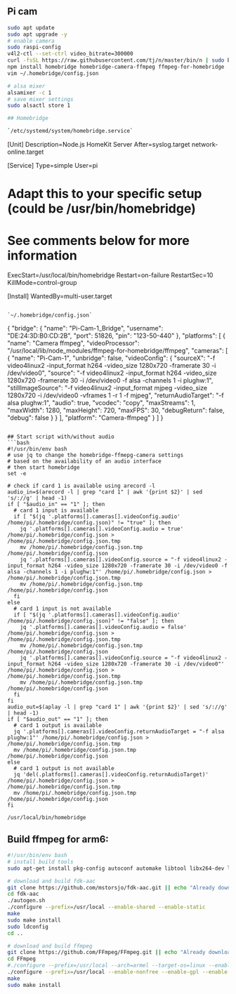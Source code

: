 ## Pi cam

```bash
sudo apt update
sudo apt upgrade -y
# enable camera
sudo raspi-config
v4l2-ctl --set-ctrl video_bitrate=300000
curl -fsSL https://raw.githubusercontent.com/tj/n/master/bin/n | sudo bash -s lts
npm install homebridge homebridge-camera-ffmpeg ffmpeg-for-homebridge
vim ~/.homebridge/config.json
```

```bash
# alsa mixer
alsamixer -c 1
# save mixer settings
sudo alsactl store 1

## Homebridge

`/etc/systemd/system/homebridge.service`

```
[Unit]
Description=Node.js HomeKit Server 
After=syslog.target network-online.target

[Service]
Type=simple
User=pi
# Adapt this to your specific setup (could be /usr/bin/homebridge)
# See comments below for more information
ExecStart=/usr/local/bin/homebridge
Restart=on-failure
RestartSec=10
KillMode=control-group

[Install]
WantedBy=multi-user.target
```

`~/.homebridge/config.json`

```
{
  "bridge": {
    "name": "Pi-Cam-1_Bridge",
    "username": "DE:24:3D:B0:CD:2B",
    "port": 51826,
    "pin": "123-50-440"
  },
  "platforms": [
    {
      "name": "Camera ffmpeg",
      "videoProcessor": "/usr/local/lib/node_modules/ffmpeg-for-homebridge/ffmpeg",
      "cameras": [
        {
          "name": "Pi-Cam-1",
          "unbridge": false,
          "videoConfig": {
            "sourceX": "-f video4linux2 -input_format h264 -video_size 1280x720 -framerate 30 -i /dev/video0",
            "source": "-f video4linux2 -input_format h264 -video_size 1280x720 -framerate 30 -i /dev/video0 -f alsa -channels 1 -i plughw:1",
            "stillImageSource": "-f video4linux2 -input_format mjpeg -video_size 1280x720 -i /dev/video0 -vframes 1 -r 1 -f mjpeg",
            "returnAudioTarget": "-f alsa plughw:1",
            "audio": true,
            "vcodec": "copy",
            "maxStreams": 1,
            "maxWidth": 1280,
            "maxHeight": 720,
            "maxFPS": 30,
            "debugReturn": false,
            "debug": false
          }
        }
      ],
      "platform": "Camera-ffmpeg"
    }
  ]
}
```

## Start script with/without audio
```bash
#!/usr/bin/env bash
# use jq to change the homebridge-ffmepg-camera settings
# based on the availability of an audio interface
# then start homebridge
set -e

# check if card 1 is available using arecord -l
audio_in=$(arecord -l | grep "card 1" | awk '{print $2}' | sed 's/://g' | head -1)
if [ "$audio_in" == "1" ]; then
  # card 1 input is available
  if [ "$(jq '.platforms[].cameras[].videoConfig.audio' /home/pi/.homebridge/config.json)" != "true" ]; then
    jq '.platforms[].cameras[].videoConfig.audio = true' /home/pi/.homebridge/config.json > /home/pi/.homebridge/config.json.tmp
    mv /home/pi/.homebridge/config.json.tmp /home/pi/.homebridge/config.json
    jq '.platforms[].cameras[].videoConfig.source = "-f video4linux2 -input_format h264 -video_size 1280x720 -framerate 30 -i /dev/video0 -f alsa -channels 1 -i plughw:1"' /home/pi/.homebridge/config.json > /home/pi/.homebridge/config.json.tmp
    mv /home/pi/.homebridge/config.json.tmp /home/pi/.homebridge/config.json
  fi
else
  # card 1 input is not available
  if [ "$(jq '.platforms[].cameras[].videoConfig.audio' /home/pi/.homebridge/config.json)" != "false" ]; then
    jq '.platforms[].cameras[].videoConfig.audio = false' /home/pi/.homebridge/config.json > /home/pi/.homebridge/config.json.tmp
    mv /home/pi/.homebridge/config.json.tmp /home/pi/.homebridge/config.json
    jq '.platforms[].cameras[].videoConfig.source = "-f video4linux2 -input_format h264 -video_size 1280x720 -framerate 30 -i /dev/video0"' /home/pi/.homebridge/config.json > /home/pi/.homebridge/config.json.tmp
    mv /home/pi/.homebridge/config.json.tmp /home/pi/.homebridge/config.json
  fi
fi
audio_out=$(aplay -l | grep "card 1" | awk '{print $2}' | sed 's/://g' | head -1)
if [ "$audio_out" == "1" ]; then
  # card 1 output is available
  jq '.platforms[].cameras[].videoConfig.returnAudioTarget = "-f alsa plughw:1"' /home/pi/.homebridge/config.json > /home/pi/.homebridge/config.json.tmp
  mv /home/pi/.homebridge/config.json.tmp /home/pi/.homebridge/config.json
else
  # card 1 output is not available
  jq 'del(.platforms[].cameras[].videoConfig.returnAudioTarget)' /home/pi/.homebridge/config.json > /home/pi/.homebridge/config.json.tmp
  mv /home/pi/.homebridge/config.json.tmp /home/pi/.homebridge/config.json
fi

/usr/local/bin/homebridge
```
## Build ffmpeg for arm6:
```bash
#!/usr/bin/env bash
# install build tools
sudo apt-get install pkg-config autoconf automake libtool libx264-dev libasound2-dev

# download and build fdk-aac
git clone https://github.com/mstorsjo/fdk-aac.git || echo "Already downloaded fdk-aac"
cd fdk-aac
./autogen.sh
./configure --prefix=/usr/local --enable-shared --enable-static
make
sudo make install
sudo ldconfig
cd ..

# download and build ffmpeg
git clone https://github.com/FFmpeg/FFmpeg.git || echo "Already downloaded ffmpeg"
cd FFmpeg
#./configure --prefix=/usr/local --arch=armel --target-os=linux --enable-omx-rpi --enable-nonfree --enable-gpl --enable-libfdk-aac --enable-mmal --enable-libx264 --enable-decoder=h264 --enable-network --enable-protocol=tcp --enable-demuxer=rtsp
./configure --prefix=/usr/local --enable-nonfree --enable-gpl --enable-libfdk-aac --enable-mmal --enable-libx264 --enable-decoder=h264 --enable-network --enable-protocol=tcp --enable-demuxer=rtsp
make
sudo make install
```

